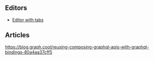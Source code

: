 ## Editors

- [Editor with tabs](http://toolbox.sangria-graphql.org/graphiql)

## Articles

https://blog.graph.cool/reusing-composing-graphql-apis-with-graphql-bindings-80a4aa37cff5